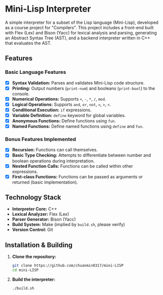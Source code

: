 # Mini-Lisp Interpreter

A simple interpreter for a subset of the Lisp language (Mini-Lisp), developed as a course project for "Compilers". This project includes a front-end built with Flex (Lex) and Bison (Yacc) for lexical analysis and parsing, generating an Abstract Syntax Tree (AST), and a backend interpreter written in C++ that evaluates the AST.

## Features

### Basic Language Features

-   [x] **Syntax Validation:** Parses and validates Mini-Lisp code structure.
-   [x] **Printing:** Output numbers (`print-num`) and booleans (`print-bool`) to the console.
-   [x] **Numerical Operations:** Supports `+`, `-`, `*`, `/`, `mod`.
-   [x] **Logical Operations:** Supports `and`, `or`, `not`, `=`, `>`, `<`.
-   [x] **Conditional Execution:** `if` expressions.
-   [x] **Variable Definition:** `define` keyword for global variables.
-   [x] **Anonymous Functions:** Define functions using `fun`.
-   [x] **Named Functions:** Define named functions using `define` and `fun`.

### Bonus Features Implemented

-   [x] **Recursion:** Functions can call themselves.
-   [x] **Basic Type Checking:** Attempts to differentiate between number and boolean operations during interpretation.
-   [x] **Nested Function Calls:** Functions can be called within other expressions.
-   [x] **First-class Functions:** Functions can be passed as arguments or returned (basic implementation).

## Technology Stack

*   **Interpreter Core:** C++
*   **Lexical Analyzer:** Flex (Lex)
*   **Parser Generator:** Bison (Yacc)
*   **Build System:** Make (implied by `build.sh`, please verify)
*   **Version Control:** Git

## Installation & Building

1.  **Clone the repository:**
    ```bash
    git clone https://github.com/chuanmin0317/mini-LISP
    cd mini-LISP
    ```

2.  **Build the interpreter:**
    ```bash
    ./build.sh
    ```

